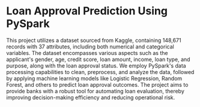# Loan Approval Prediction Using PySpark
This project utilizes a dataset sourced from Kaggle, containing 148,671 records with 37 attributes, including both numerical and categorical variables. The dataset encompasses various aspects such as the applicant's gender, age, credit score, loan amount, income, loan type, and purpose, along with the loan approval status. We employ PySpark's data processing capabilities to clean, preprocess, and analyze the data, followed by applying machine learning models like Logistic Regression, Random Forest, and others to predict loan approval outcomes. The project aims to provide banks with a robust tool for automating loan evaluation, thereby improving decision-making efficiency and reducing operational risk.
